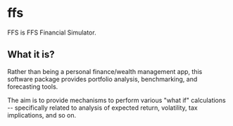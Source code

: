 # ffs
FFS is FFS Financial Simulator.

## What it is?

Rather than being a personal finance/wealth management app, this software
package provides portfolio analysis, benchmarking, and forecasting tools.

The aim is to provide mechanisms to perform various "what if" calculations -- specifically related to analysis of expected return, volatility, tax implications, and so on.


